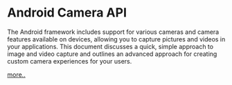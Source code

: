 # Android Camera API

The Android framework includes support for various cameras and camera features available on devices, allowing you to capture pictures and videos in your applications. This document discusses a quick, simple approach to image and video capture and outlines an advanced approach for creating custom camera experiences for your users.

[more..](https://developer.android.com/guide/topics/media/camera)
